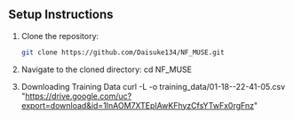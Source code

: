 ## Setup Instructions

1. Clone the repository:
   ```bash
   git clone https://github.com/Daisuke134/NF_MUSE.git

2. Navigate to the cloned directory:
   cd NF_MUSE

3. Downloading Training Data
   curl -L -o training_data/01-18--22-41-05.csv "https://drive.google.com/uc?export=download&id=1InAOM7XTEpIAwKFhyzCfsYTwFx0rgFnz"

   


